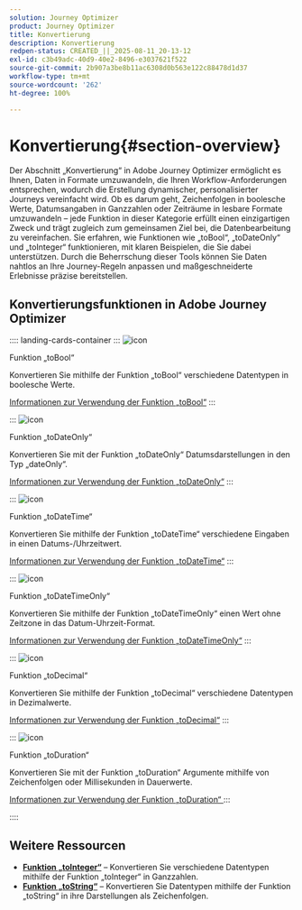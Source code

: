 ```yaml
---
solution: Journey Optimizer
product: Journey Optimizer
title: Konvertierung
description: Konvertierung
redpen-status: CREATED_||_2025-08-11_20-13-12
exl-id: c3b49adc-40d9-40e2-8496-e3037621f522
source-git-commit: 2b907a3be8b11ac6308d0b563e122c88478d1d37
workflow-type: tm+mt
source-wordcount: '262'
ht-degree: 100%

---
```


# Konvertierung{#section-overview}

Der Abschnitt „Konvertierung“ in Adobe Journey Optimizer ermöglicht es Ihnen, Daten in Formate umzuwandeln, die Ihren Workflow-Anforderungen entsprechen, wodurch die Erstellung dynamischer, personalisierter Journeys vereinfacht wird. Ob es darum geht, Zeichenfolgen in boolesche Werte, Datumsangaben in Ganzzahlen oder Zeiträume in lesbare Formate umzuwandeln – jede Funktion in dieser Kategorie erfüllt einen einzigartigen Zweck und trägt zugleich zum gemeinsamen Ziel bei, die Datenbearbeitung zu vereinfachen. Sie erfahren, wie Funktionen wie „toBool“, „toDateOnly“ und „toInteger“ funktionieren, mit klaren Beispielen, die Sie dabei unterstützen. Durch die Beherrschung dieser Tools können Sie Daten nahtlos an Ihre Journey-Regeln anpassen und maßgeschneiderte Erlebnisse präzise bereitstellen.

## Konvertierungsfunktionen in Adobe Journey Optimizer

:::: landing-cards-container
:::
![icon](https://cdn.experienceleague.adobe.com/icons/code-branch.svg)

Funktion „toBool“

Konvertieren Sie mithilfe der Funktion „toBool“ verschiedene Datentypen in boolesche Werte.

[Informationen zur Verwendung der Funktion „toBool“](../using/building-journeys/functions/functiontobool.md)
:::

:::
![icon](https://cdn.experienceleague.adobe.com/icons/code-branch.svg)

Funktion „toDateOnly“

Konvertieren Sie mit der Funktion „toDateOnly“ Datumsdarstellungen in den Typ „dateOnly“.

[Informationen zur Verwendung der Funktion „toDateOnly“](../using/building-journeys/functions/functiontodateonly.md)
:::

:::
![icon](https://cdn.experienceleague.adobe.com/icons/code-branch.svg)

Funktion „toDateTime“

Konvertieren Sie mithilfe der Funktion „toDateTime“ verschiedene Eingaben in einen Datums-/Uhrzeitwert.

[Informationen zur Verwendung der Funktion „toDateTime“](../using/building-journeys/functions/functiontodatetime.md)
:::

:::
![icon](https://cdn.experienceleague.adobe.com/icons/code-branch.svg)

Funktion „toDateTimeOnly“

Konvertieren Sie mithilfe der Funktion „toDateTimeOnly“ einen Wert ohne Zeitzone in das Datum-Uhrzeit-Format.

[Informationen zur Verwendung der Funktion „toDateTimeOnly“](../using/building-journeys/functions/functiontodatetimeonly.md)
:::

:::
![icon](https://cdn.experienceleague.adobe.com/icons/code-branch.svg)

Funktion „toDecimal“

Konvertieren Sie mithilfe der Funktion „toDecimal“ verschiedene Datentypen in Dezimalwerte.

[Informationen zur Verwendung der Funktion „toDecimal“](../using/building-journeys/functions/functiontodecimal.md)
:::

:::
![icon](https://cdn.experienceleague.adobe.com/icons/code-branch.svg)

Funktion „toDuration“

Konvertieren Sie mit der Funktion „toDuration“ Argumente mithilfe von Zeichenfolgen oder Millisekunden in Dauerwerte.

[Informationen zur Verwendung der Funktion „toDuration“ ](../using/building-journeys/functions/functiontoduration.md)
:::

::::


## Weitere Ressourcen

- **[Funktion „toInteger“](../using/building-journeys/functions/functiontointeger.md)** – Konvertieren Sie verschiedene Datentypen mithilfe der Funktion „toInteger“ in Ganzzahlen.
- **[Funktion „toString“](../using/building-journeys/functions/functiontostring.md)** – Konvertieren Sie Datentypen mithilfe der Funktion „toString“ in ihre Darstellungen als Zeichenfolgen.
